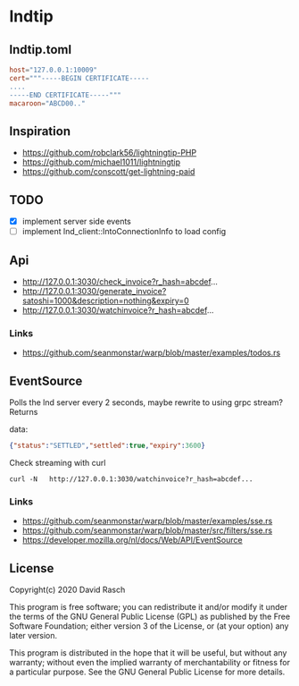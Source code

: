 # lndtip

## lndtip.toml

```toml
host="127.0.0.1:10009"
cert="""-----BEGIN CERTIFICATE-----
....
-----END CERTIFICATE-----"""
macaroon="ABCD00.."
```

## Inspiration

* https://github.com/robclark56/lightningtip-PHP
* https://github.com/michael1011/lightningtip
* https://github.com/conscott/get-lightning-paid

## TODO

* [x] implement server side events
* [ ] implement lnd_client::IntoConnectionInfo to load config

## Api

* http://127.0.0.1:3030/check_invoice?r_hash=abcdef...
* http://127.0.0.1:3030/generate_invoice?satoshi=1000&description=nothing&expiry=0
* http://127.0.0.1:3030/watchinvoice?r_hash=abcdef...

### Links

* https://github.com/seanmonstar/warp/blob/master/examples/todos.rs

## EventSource 

Polls the lnd server every 2 seconds, maybe rewrite to using grpc stream?
Returns

data:
```json
{"status":"SETTLED","settled":true,"expiry":3600}
```

Check streaming with curl
```shell
curl -N   http://127.0.0.1:3030/watchinvoice?r_hash=abcdef...
```

### Links

* https://github.com/seanmonstar/warp/blob/master/examples/sse.rs
* https://github.com/seanmonstar/warp/blob/master/src/filters/sse.rs
* https://developer.mozilla.org/nl/docs/Web/API/EventSource


## License

Copyright(c) 2020 David Rasch

This program is free software; you can redistribute it and/or modify it under the terms of the GNU General Public License (GPL) as published by the Free Software Foundation; either version 3 of the License, or (at your option) any later version.

This program is distributed in the hope that it will be useful, but without any warranty; without even the implied warranty of merchantability or fitness for a particular purpose. See the GNU General Public License for more details.
